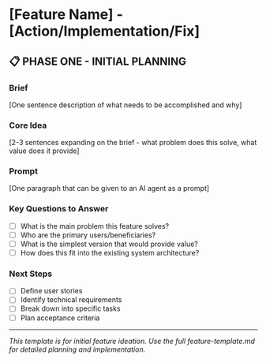 # [Feature Name] - [Action/Implementation/Fix]

## 📋 PHASE ONE - INITIAL PLANNING

### Brief
[One sentence description of what needs to be accomplished and why]

### Core Idea
[2-3 sentences expanding on the brief - what problem does this solve, what value does it provide]

### Prompt
[One paragraph that can be given to an AI agent as a prompt]

### Key Questions to Answer
- [ ] What is the main problem this feature solves?
- [ ] Who are the primary users/beneficiaries?
- [ ] What is the simplest version that would provide value?
- [ ] How does this fit into the existing system architecture?

### Next Steps
- [ ] Define user stories
- [ ] Identify technical requirements
- [ ] Break down into specific tasks
- [ ] Plan acceptance criteria

---
*This template is for initial feature ideation. Use the full feature-template.md for detailed planning and implementation.* 
